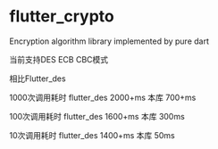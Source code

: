# flutter_crypto
Encryption algorithm library implemented by pure dart

当前支持DES   ECB CBC模式

相比Flutter_des 

1000次调用耗时  flutter_des 2000+ms    本库   700+ms

100次调用耗时   flutter_des 1600+ms    本库   300ms

10次调用耗时    flutter_des 1400+ms    本库   50ms
